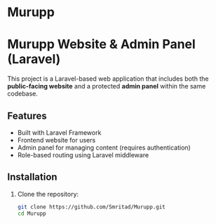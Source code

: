 # Murupp
# Murupp Website & Admin Panel (Laravel)

This project is a Laravel-based web application that includes both the **public-facing website** and a protected **admin panel** within the same codebase.

## Features

- Built with Laravel Framework
- Frontend website for users
- Admin panel for managing content (requires authentication)
- Role-based routing using Laravel middleware

## Installation

1. Clone the repository:
   ```bash
   git clone https://github.com/Smritad/Murupp.git
   cd Murupp
